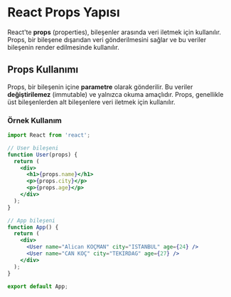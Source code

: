 # React Props Yapısı

React'te **props** (properties), bileşenler arasında veri iletmek için kullanılır. Props, bir bileşene dışarıdan veri gönderilmesini sağlar ve bu veriler bileşenin render edilmesinde kullanılır.

## Props Kullanımı

Props, bir bileşenin içine **parametre** olarak gönderilir. Bu veriler **değiştirilemez** (immutable) ve yalnızca okuma amaçlıdır. Props, genellikle üst bileşenlerden alt bileşenlere veri iletmek için kullanılır.

### Örnek Kullanım

```jsx
import React from 'react';

// User bileşeni
function User(props) {
  return (
    <div>
      <h1>{props.name}</h1>
      <p>{props.city}</p>
      <p>{props.age}</p>
    </div>
  );
}

// App bileşeni
function App() {
  return (
    <div>
      <User name="Alican KOÇMAN" city="ISTANBUL" age={24} />
      <User name="CAN KOÇ" city="TEKIRDAG" age={27} />
    </div>
  );
}

export default App;
